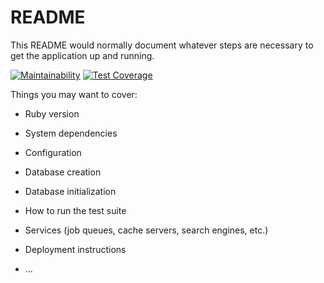 # README

This README would normally document whatever steps are necessary to get the
application up and running.

[![Maintainability](https://api.codeclimate.com/v1/badges/0cf99d2de25c5b22a174/maintainability)](https://codeclimate.com/github/AlanMaik/gcer-api/maintainability)
[![Test Coverage](https://api.codeclimate.com/v1/badges/0cf99d2de25c5b22a174/test_coverage)](https://codeclimate.com/github/AlanMaik/gcer-api/test_coverage)

Things you may want to cover:


* Ruby version

* System dependencies

* Configuration

* Database creation

* Database initialization

* How to run the test suite

* Services (job queues, cache servers, search engines, etc.)

* Deployment instructions

* ...
